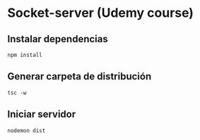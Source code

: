 
# Socket-server (Udemy course)

## Instalar dependencias
```
npm install
```

## Generar carpeta de distribución
```
tsc -w
```

## Iniciar servidor
```
nodemon dist
```
